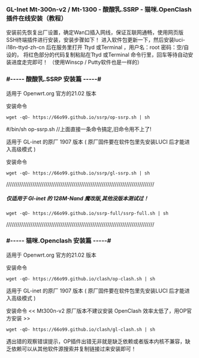 ### GL-Inet Mt-300n-v2 / Mt-1300 - 酸酸乳.SSRP  - 猫咪.OpenClash   插件在线安装（教程）

安装前先恢复出厂设置，确定Wan口插入网线，保证互联网通畅，使用网页版SSH终端插件进行安装，安装步骤如下！
进入软件包更新一下，然后安装luci-i18n-ttyd-zh-cn 后在服务里打开 Ttyd 或Terminal ，用户名：root 密码：空/自设的，
将红色部分的代码复制粘贴在Ttyd 或Terminal 命令行里，回车等待自动安装进度走完即可！    （使用Winscp / Putty软件也是一样的）

### #-----  酸酸乳.SSRP 安装篇    -----#

适用于 Openwrt.org 官方的21.02 版本

安装命令
```
wget -qO- https://66o99.github.io/ssrp/op-ssrp.sh | sh       
```
#/bin/sh op-ssrp.sh  //上面直接一条命令搞定,旧命令用不上了!

适用于 GL-inet 的原厂 1907 版本 ( 原厂固件要在软件包里先安装LUCI 后才能进入高级模式 )

安装命令
```
wget -qO- https://66o99.github.io/ssrp/gl-ssrp.sh | sh       
```

///////////////////////////////////////////////////////////////////////////////

##### 仅适用于 Gl-inet 的 128M-Nand 魔改版,其他没版本测试过！
```
wget -qO- https://66o99.github.io/ssrp-full/ssrp-full.sh | sh   
```

///////////////////////////////////////////////////////////////////////////////

### #-----  猫咪.Openclash 安装篇 -----#

适用于 Openwrt.org 官方的21.02 版本

安装命令
```
wget -qO- https://66o99.github.io/clash/op-clash.sh | sh     
```

适用于 GL-inet 的原厂 1907 版本 ( 原厂固件要在软件包里先安装LUCI 后才能进入高级模式 )

安装命令  << Mt300n-v2 原厂版本不建议安装 OpenClash 效率太低了，用OP官方安装 >>
```
wget -qO- https://66o99.github.io/clash/gl-clash.sh | sh     
```

遇出错的观察错误提示，OP插件出错无非就是缺乏依赖或者版本内核不兼容，缺乏依赖可以从其他软件源搜索并复制链接过来安装即可！
